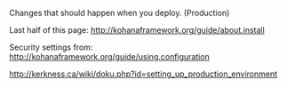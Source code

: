 Changes that should happen when you deploy. (Production)

Last half of this page: <http://kohanaframework.org/guide/about.install>

Security settings from: <http://kohanaframework.org/guide/using.configuration>

<http://kerkness.ca/wiki/doku.php?id=setting_up_production_environment>